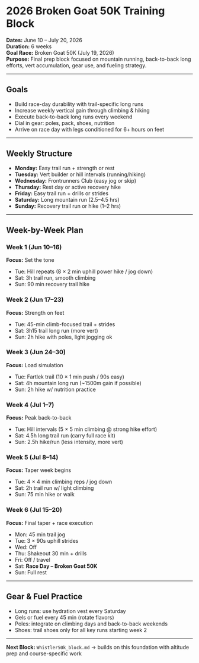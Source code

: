 # 2026 Broken Goat 50K Training Block

**Dates:** June 10 – July 20, 2026  
**Duration:** 6 weeks  
**Goal Race:** Broken Goat 50K (July 19, 2026)  
**Purpose:** Final prep block focused on mountain running, back-to-back long efforts, vert accumulation, gear use, and fueling strategy.

---

## Goals
- Build race-day durability with trail-specific long runs
- Increase weekly vertical gain through climbing & hiking
- Execute back-to-back long runs every weekend
- Dial in gear: poles, pack, shoes, nutrition
- Arrive on race day with legs conditioned for 6+ hours on feet

---

## Weekly Structure
- **Monday:** Easy trail run + strength or rest
- **Tuesday:** Vert builder or hill intervals (running/hiking)
- **Wednesday:** Frontrunners Club (easy jog or skip)
- **Thursday:** Rest day or active recovery hike
- **Friday:** Easy trail run + drills or strides
- **Saturday:** Long mountain run (2.5–4.5 hrs)
- **Sunday:** Recovery trail run or hike (1–2 hrs)

---

## Week-by-Week Plan

### Week 1 (Jun 10–16)
**Focus:** Set the tone
- Tue: Hill repeats (8 × 2 min uphill power hike / jog down)
- Sat: 3h trail run, smooth climbing
- Sun: 90 min recovery trail hike

### Week 2 (Jun 17–23)
**Focus:** Strength on feet
- Tue: 45-min climb-focused trail + strides
- Sat: 3h15 trail long run (more vert)
- Sun: 2h hike with poles, light jogging ok

### Week 3 (Jun 24–30)
**Focus:** Load simulation
- Tue: Fartlek trail (10 × 1 min push / 90s easy)
- Sat: 4h mountain long run (~1500m gain if possible)
- Sun: 2h hike w/ nutrition practice

### Week 4 (Jul 1–7)
**Focus:** Peak back-to-back
- Tue: Hill intervals (5 × 5 min climbing @ strong hike effort)
- Sat: 4.5h long trail run (carry full race kit)
- Sun: 2.5h hike/run (less intensity, more vert)

### Week 5 (Jul 8–14)
**Focus:** Taper week begins
- Tue: 4 × 4 min climbing reps / jog down
- Sat: 2h trail run w/ light climbing
- Sun: 75 min hike or walk

### Week 6 (Jul 15–20)
**Focus:** Final taper + race execution
- Mon: 45 min trail jog
- Tue: 3 × 90s uphill strides
- Wed: Off
- Thu: Shakeout 30 min + drills
- Fri: Off / travel
- Sat: **Race Day – Broken Goat 50K**
- Sun: Full rest

---

## Gear & Fuel Practice
- Long runs: use hydration vest every Saturday
- Gels or fuel every 45 min (rotate flavors)
- Poles: integrate on climbing days and back-to-back weekends
- Shoes: trail shoes only for all key runs starting week 2

---

**Next Block:** `Whistler50k_block.md` → builds on this foundation with altitude prep and course-specific work
